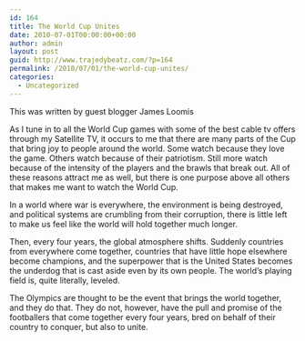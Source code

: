 ```yaml
---
id: 164
title: The World Cup Unites
date: 2010-07-01T00:00:00+00:00
author: admin
layout: post
guid: http://www.trajedybeatz.com/?p=164
permalink: /2010/07/01/the-world-cup-unites/
categories:
  - Uncategorized
---
```

This was written by guest blogger James Loomis

As I tune in to all the World Cup games with some of the best cable tv offers through my Satellite TV, it occurs to me that there are many parts of the Cup that bring joy to people around the world. Some watch because they love the game. Others watch because of their patriotism. Still more watch because of the intensity of the players and the brawls that break out. All of these reasons attract me as well, but there is one purpose above all others that makes me want to watch the World Cup.

In a world where war is everywhere, the environment is being destroyed, and political systems are crumbling from their corruption, there is little left to make us feel like the world will hold together much longer.

Then, every four years, the global atmosphere shifts. Suddenly countries from everywhere come together, countries that have little hope elsewhere become champions, and the superpower that is the United States becomes the underdog that is cast aside even by its own people. The world&#8217;s playing field is, quite literally, leveled.

The Olympics are thought to be the event that brings the world together, and they do that. They do not, however, have the pull and promise of the footballers that come together every four years, bred on behalf of their country to conquer, but also to unite.
